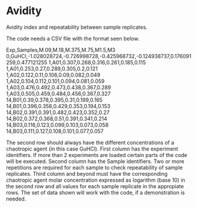 # Avidity
Avidity index and repeatability between sample replicates.

The code needs a CSV file with the format seen below.

Exp,Samples,M.09,M.18,M.375,M.75,M1.5,M3
0,GuHCl,-1.028028724,-0.726998728,-0.425968732,-0.124938737,0.176091259,0.477121255
1,A01,0.307,0.268,0.316,0.261,0.185,0.115
1,A01,0.253,0.27,0.289,0.305,0.2,0.121
1,A02,0.122,0.11,0.106,0.09,0.082,0.049
1,A02,0.104,0.112,0.101,0.094,0.081,0.059
1,A03,0.476,0.492,0.473,0.438,0.367,0.289
1,A03,0.505,0.459,0.484,0.456,0.367,0.327
14,B01,0.39,0.378,0.395,0.31,0.199,0.165
14,B01,0.396,0.358,0.429,0.353,0.194,0.153
14,B02,0.391,0.391,0.482,0.423,0.352,0.27
14,B02,0.372,0.368,0.51,0.391,0.341,0.214
14,B03,0.116,0.123,0.099,0.103,0.073,0.058
14,B03,0.111,0.127,0.108,0.101,0.077,0.057


The second row should always have the different concentrations of a chaotropic agent (in this case GuHCl).
First column has the experiment identifiers. If more than 2 experiments are loaded certain parts of the code will be executed.
Second column has the Sample identifiers. Two or more repetitions are required for each sample to check repeatability of sample replicates.
Third column and beyond must have the corresponding chaotropic agent molar concentration expressed as logarithm (base 10) in the second row and all values for each sample replicate in the appropiate rows.
The set of data shown will work with the code, if a demonstration is needed.
